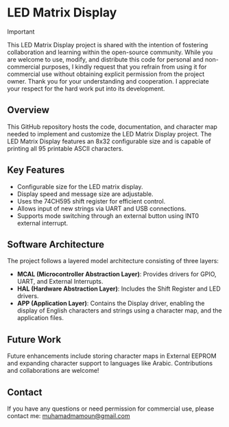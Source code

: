 # LED Matrix Display

> [!IMPORTANT]
> This LED Matrix Display project is shared with the intention of fostering collaboration and learning within the open-source community. While you are welcome to use, modify, and distribute this code for personal and non-commercial purposes, I kindly request that you refrain from using it for commercial use without obtaining explicit permission from the project owner. Thank you for your understanding and cooperation. I appreciate your respect for the hard work put into its development.

## Overview

This GitHub repository hosts the code, documentation, and character map needed to implement and customize the LED Matrix Display project. The LED Matrix Display features an 8x32 configurable size and is capable of printing all 95 printable ASCII characters.

## Key Features

- Configurable size for the LED matrix display.
- Display speed and message size are adjustable.
- Uses the 74CH595 shift register for efficient control.
- Allows input of new strings via UART and USB connections.
- Supports mode switching through an external button using INT0 external interrupt.

## Software Architecture

The project follows a layered model architecture consisting of three layers:
- **MCAL (Microcontroller Abstraction Layer)**: Provides drivers for GPIO, UART, and External Interrupts.
- **HAL (Hardware Abstraction Layer)**: Includes the Shift Register and LED drivers.
- **APP (Application Layer)**: Contains the Display driver, enabling the display of English characters and strings using a character map, and the application files.

## Future Work

Future enhancements include storing character maps in External EEPROM and expanding character support to languages like Arabic. Contributions and collaborations are welcome!

## Contact

If you have any questions or need permission for commercial use, please contact me: muhamadmamoun@gmail.com